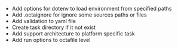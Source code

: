 - Add options for dotenv to load environment from specified paths
- Add .octaignore for ignore some sources paths or files
- Add validation to yaml file
- Create task directory if it not exist
- Add support architecture to platform specific task
- Add run options to octafile level

